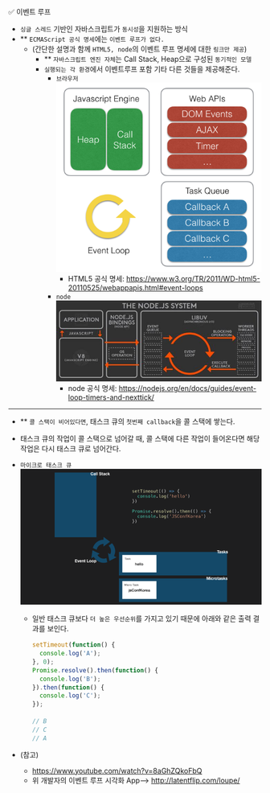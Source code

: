 ✅ 이벤트 루프

* `싱글 스레드` 기반인 자바스크립트가 `동시성`을 지원하는 방식
* ** `ECMAScript 공식 명세`에는 `이벤트 루프가 없다.`
  * (간단한 설명과 함께 `HTML5, node`의 이벤트 루프 명세에 대한 `링크만 제공`)
    * ** `자바스크립트 엔진 자체`는 Call Stack, Heap으로 구성된 `동기적인 모델`
    * `실행되는 각 환경`에서 이벤트루프 포함 기타 다른 것들을 제공해준다.
      * `브라우저`
        ![browser](/resources/browser.png)
        * HTML5 공식 명세: https://www.w3.org/TR/2011/WD-html5-20110525/webappapis.html#event-loops
      * `node`
        ![node](/resources/node.jpg)
        * node 공식 명세: https://nodejs.org/en/docs/guides/event-loop-timers-and-nexttick/

<hr />

* ** `콜 스택이 비어있다면`, 태스크 큐의 `첫번째 callback`을 콜 스택에 쌓는다.
* 태스크 큐의 작업이 콜 스택으로 넘어갈 때, 콜 스택에 다른 작업이 들어온다면 해당 작업은 다시 태스크 큐로 넘어간다.
* `마이크로 태스크 큐`
  ![microtask](/resources/microtask.gif)
  * 일반 태스크 큐보다 `더 높은 우선순위`를 가지고 있기 때문에 아래와 같은 출력 결과를 보인다.
    ```js
    setTimeout(function() {
      console.log('A');
    }, 0);
    Promise.resolve().then(function() {
      console.log('B');
    }).then(function() {
      console.log('C');
    });

    // B
    // C
    // A
    ```

* (참고) 
  * https://www.youtube.com/watch?v=8aGhZQkoFbQ
  * 위 개발자의 이벤트 루프 시각화 App--> http://latentflip.com/loupe/